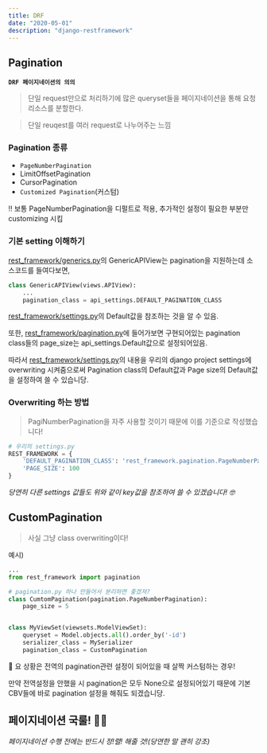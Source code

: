 ```yaml
---
title: DRF
date: "2020-05-01"
description: "django-restframework"
---
```

## Pagination

**`DRF 페이지네이션의 의의`**

> 단일 request만으로 처리하기에 많은 queryset들을 페이지네이션을 통해 요청리소스를 분할한다.

> 단일 reuqest를 여러 request로 나누어주는 느낌


### Pagination 종류
- `PageNumberPagination`
- LimitOffsetPagination
- CursorPagination
- `Customized Pagination`(커스텀)

‼ 보통 PageNumberPagination을 디펄트로 적용, 추가적인 설정이 필요한 부분만 customizing 시킴


### 기본 setting 이해하기
[rest_framework/generics.py](https://github.com/encode/django-rest-framework/blob/master/rest_framework/generics.py)의 GenericAPIView는 pagination을 지원하는데 소스코드를 들여다보면,

```python
class GenericAPIView(views.APIView):
    ...
    pagination_class = api_settings.DEFAULT_PAGINATION_CLASS
```

[rest_framework/settings.py](https://github.com/encode/django-rest-framework/blob/master/rest_framework/settings.py)의 Default값을 참조하는 것을 알 수 있음.

또한, [rest_framework/pagination.py](https://github.com/encode/django-rest-framework/blob/master/rest_framework/pagination.py)에 들어가보면 구현되어있는 pagination class들의 page_size는 api_settings.Default값으로 설정되어있음.

따라서 [rest_framework/settings.py](https://github.com/encode/django-rest-framework/blob/master/rest_framework/settings.py)의 내용을 우리의 django project settings에 overwriting 시켜줌으로써 Pagination class의 Default값과 Page size의 Default값을 설정하여 쓸 수 있습니당.


### Overwriting 하는 방법
> PagiNumberPagination을 자주 사용할 것이기 때문에 이를 기준으로 작성했습니다!

```python
# 우리의 settings.py
REST_FRAMEWORK = {
    'DEFAULT_PAGINATION_CLASS': 'rest_framework.pagination.PageNumberPagination',
    'PAGE_SIZE': 100
}
```
*당연히 다른 settings 값들도 위와 같이 key값을 참조하여 쓸 수 있겠습니다! 🤓*


## CustomPagination
> 사실 그냥 class overwriting이다!

예시)
```python
...
from rest_framework import pagination

# pagination.py 하나 만들어서 분리하면 좋겠져?
class CumtomPagination(pagination.PageNumberPagination):
    page_size = 5


class MyViewSet(viewsets.ModelViewSet):
    queryset = Model.objects.all().order_by('-id')
    serializer_class = MySerializer
    pagination_class = CustomPagination
```
🙌 요 상황은 전역의 pagination관련 설정이 되어있을 때 살짝 커스텀하는 경우!

만약 전역설정을 안했을 시 pagination은 모두 None으로 설정되어있기 때문에 기본 CBV들에 바로 pagination 설정을 해줘도 되겠습니당.




## 페이지네이션 국룰! 🐱‍🐉
*페이지네이션 수행 전에는 반드시 정!렬! 해줄 것!(당연한 말 괜히 강조)*

